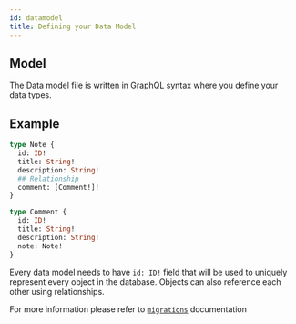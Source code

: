 ```yaml
---
id: datamodel
title: Defining your Data Model
---
```


## Model
The Data model file is written in GraphQL syntax where you define your data types.

## Example

```graphql
type Note {
  id: ID!
  title: String!
  description: String!
  ## Relationship
  comment: [Comment!]!
}

type Comment {
  id: ID!
  title: String!
  description: String!
  note: Note!
}
```

Every data model needs to have `id: ID!` field that will be used to uniquely represent every object in the database. Objects can also reference each other using relationships.

For more information please refer to [`migrations`](/docs/database-schema-migrations) documentation 
